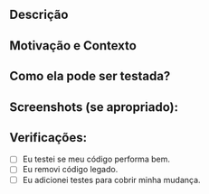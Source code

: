 
## Descrição
<!--- Descreva com detalhes sua mudança -->

## Motivação e Contexto
<!--- Porque sua mudança foi necessária? O que ela resolve? -->
<!--- Se você está tratando um card em especifíco, cole ele aqui -->

## Como ela pode ser testada?
<!--- Por favor, escreva com detalhes como você fez pra testar -->
<!--- Inclua os detalhes locais e os de ambiente -->
<!--- Veja como sua mudança afeta outras áreas, ou algo similar -->

## Screenshots (se apropriado):

## Verificações:
- [ ] Eu testei se meu código performa bem.
- [ ] Eu removi código legado.
- [ ] Eu adicionei testes para cobrir minha mudança.